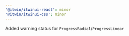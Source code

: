 ```yaml
---
'@itwin/itwinui-react': minor
'@itwin/itwinui-css': minor
---
```


Added warning status for `ProgressRadial`/`ProgressLinear`
